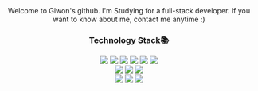 <center>
Welcome to Giwon's github.  
I'm Studying for a full-stack developer.  
If you want to know about me, contact me anytime :)
</center>

<div align='center'>
  
### Technology Stack📚
  
<div align='center'>
  <span><img src="https://img.shields.io/badge/HTML5-E34F26?style=flat-square&logo=HTML5&logoColor=white"/><span>
  <img src="https://img.shields.io/badge/CSS3-1572B6?style=flat-square&logo=CSS3&logoColor=white"/>
  <img src="https://img.shields.io/badge/JavaScript-F7DF1E?style=flat-square&logo=JavaScript&logoColor=white"/>
  <img src="https://img.shields.io/badge/react-61DAFB?style=flat-square&logo=react&logoColor=white"/>
  <img src="https://img.shields.io/badge/Bootstrap-7952B3?style=flat-square&logo=Bootstrap&logoColor=white"/>
  <img src="https://img.shields.io/badge/jQuery-0769AD?style=flat-square&logo=jQuery&logoColor=white"/>
<br>
   <img src="https://img.shields.io/badge/Python-3776AB?style=flat-square&logo=Python&logoColor=white"/>
   <img src="https://img.shields.io/badge/Java-007396?style=flat-square&logo=Java&logoColor=white"/>
   <img src="https://img.shields.io/badge/Spring-6DB33F?style=flat-square&logo=Spring&logoColor=white"/>
    <br />
   <img src="https://img.shields.io/badge/Oracle-F80000?style=flat-square&logo=Oracle&logoColor=white"/>
   <img src="https://img.shields.io/badge/Apache%20Tomcat-F8DC75?style=flat-square&logo=Apache%20Tomcat&logoColor=black"/>
   <img src="https://img.shields.io/badge/Raspberry Pi-A22846?style=flat-square&logo=Raspberry%20Pi&logoColor=black"/>
    

</div>
    </div>
